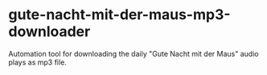 # gute-nacht-mit-der-maus-mp3-downloader
Automation tool for downloading the daily "Gute Nacht mit der Maus" audio plays as mp3 file.
